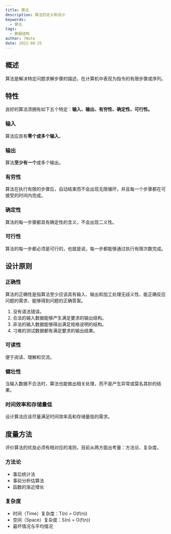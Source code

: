 ```yaml
---
title: 算法
description: 算法的定义和设计
keywords:
  - 算法
tags:
  - 数据结构
author: 7Wate
date: 2022-08-25
---
```


## 概述

算法是解决特定问题求解步骤的描述，在计算机中表现为指令的有限步骤或序列。

## 特性

良好的算法须拥有如下五个特定：**输入、输出、有穷性、确定性、可行性。**

### 输入

算法应具有**零个或多个输入**。

### 输出

算法**至少有一个**或多个输出。

### 有穷性

算法在执行有限的步骤后，自动结束而不会出现无限循环，并且每一个步骤都在可接受的时间内完成。

### 确定性

算法的每一步骤都具有确定性的含义，不会出现二义性。

### 可行性

算法的每一步都必须是可行的，也就是说，每一步都能够通过执行有限次数完成。

## 设计原则

### 正确性

算法的正确性是指算法至少应该具有输入、输出和加工处理无歧义性、能正确反应问题的需求、能够得到问题的正确答案。

1. 没有语法错误。
2. 合法的输入数据能够产生满足要求的输出结构。
3. 非法的输入数据能够得出满足规格说明的结构。
4. 刁难的测试数据都有满足要求的输出结果。

### 可读性

便于阅读、理解和交流。

### 健壮性

当输入数据不合法时，算法也能做出相关处理，而不是产生异常或莫名其妙的结果。

### 时间效率和存储量低

设计算法应该尽量满足时间效率高和存储量低的需求。

## 度量方法

评价算法的优良必须有相对应的准则，目前从两方面出考量：方法论、复杂度。

### 方法论

- 事后统计法
- 事前分析估算法
- 函数的渐近增长

### 复杂度

- 时间（Time）复杂度：T(n) = O(f(n))
- 空间（Space）复杂度：S(n) = O(f(n))
- 最坏情况与平均情况
